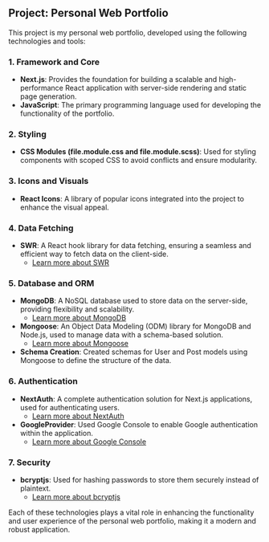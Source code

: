 ## Project: Personal Web Portfolio

This project is my personal web portfolio, developed using the following technologies and tools:

### 1. **Framework and Core**

- **Next.js**: Provides the foundation for building a scalable and high-performance React application with server-side rendering and static page generation.
- **JavaScript**: The primary programming language used for developing the functionality of the portfolio.

### 2. **Styling**

- **CSS Modules (file.module.css and file.module.scss)**: Used for styling components with scoped CSS to avoid conflicts and ensure modularity.

### 3. **Icons and Visuals**

- **React Icons**: A library of popular icons integrated into the project to enhance the visual appeal.

### 4. **Data Fetching**

- **SWR**: A React hook library for data fetching, ensuring a seamless and efficient way to fetch data on the client-side.
  - [Learn more about SWR](https://swr.vercel.app/)

### 5. **Database and ORM**

- **MongoDB**: A NoSQL database used to store data on the server-side, providing flexibility and scalability.
  - [Learn more about MongoDB](https://www.mongodb.com/)
- **Mongoose**: An Object Data Modeling (ODM) library for MongoDB and Node.js, used to manage data with a schema-based solution.
  - [Learn more about Mongoose](https://mongoosejs.com/)
- **Schema Creation**: Created schemas for User and Post models using Mongoose to define the structure of the data.

### 6. **Authentication**

- **NextAuth**: A complete authentication solution for Next.js applications, used for authenticating users.
  - [Learn more about NextAuth](https://authjs.dev/)
- **GoogleProvider**: Used Google Console to enable Google authentication within the application.
  - [Learn more about Google Console](https://cloud.google.com/)

### 7. **Security**

- **bcryptjs**: Used for hashing passwords to store them securely instead of plaintext.
  - <a href="https://www.npmjs.com/package/bcryptjs" target="_blank">Learn more about bcryptjs</a>

Each of these technologies plays a vital role in enhancing the functionality and user experience of the personal web portfolio, making it a modern and robust application.
